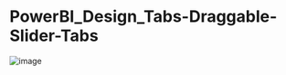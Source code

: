 # PowerBI_Design_Tabs-Draggable-Slider-Tabs

![image](https://github.com/user-attachments/assets/f2450e59-d462-4545-811c-13d94432476f)
